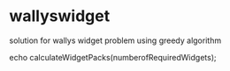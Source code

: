# wallyswidget
solution for wallys widget problem using greedy algorithm


echo calculateWidgetPacks(numberofRequiredWidgets);
